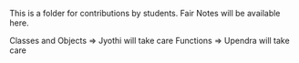 This is a folder for contributions by students. Fair Notes will be available here.

Classes and Objects => Jyothi will take care
Functions => Upendra will take care
